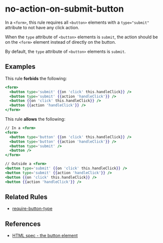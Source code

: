 # no-action-on-submit-button

In a `<form>`, this rule requires all `<button>` elements with a `type="submit"` attribute to not have any click action.

When the `type` attribute of `<button>` elements is `submit`, the action should be on the `<form>` element instead of directly on the button.

By default, the `type` attribute of `<button>` elements is `submit`.

## Examples

This rule **forbids** the following:

```hbs
<form>
  <button type='submit' {{on 'click' this.handleClick}} />
  <button type='submit' {{action 'handleClick'}} />
  <button {{on 'click' this.handleClick}} />
  <button {{action 'handleClick'}} />
</form>
```

This rule **allows** the following:

```hbs
// In a <form>
<form>
  <button type='button' {{on 'click' this.handleClick}} />
  <button type='button' {{action 'handleClick'}} />
  <button type='submit' />
  <button />
</form>

// Outside a <form>
<button type='submit' {{on 'click' this.handleClick}} />
<button type='submit' {{action 'handleClick'}} />
<button {{on 'click' this.handleClick}} />
<button {{action 'handleClick'}} />
```

## Related Rules

- [require-button-type](require-button-type.md)

## References

- [HTML spec - the button element](https://html.spec.whatwg.org/multipage/form-elements.html#attr-button-type)

